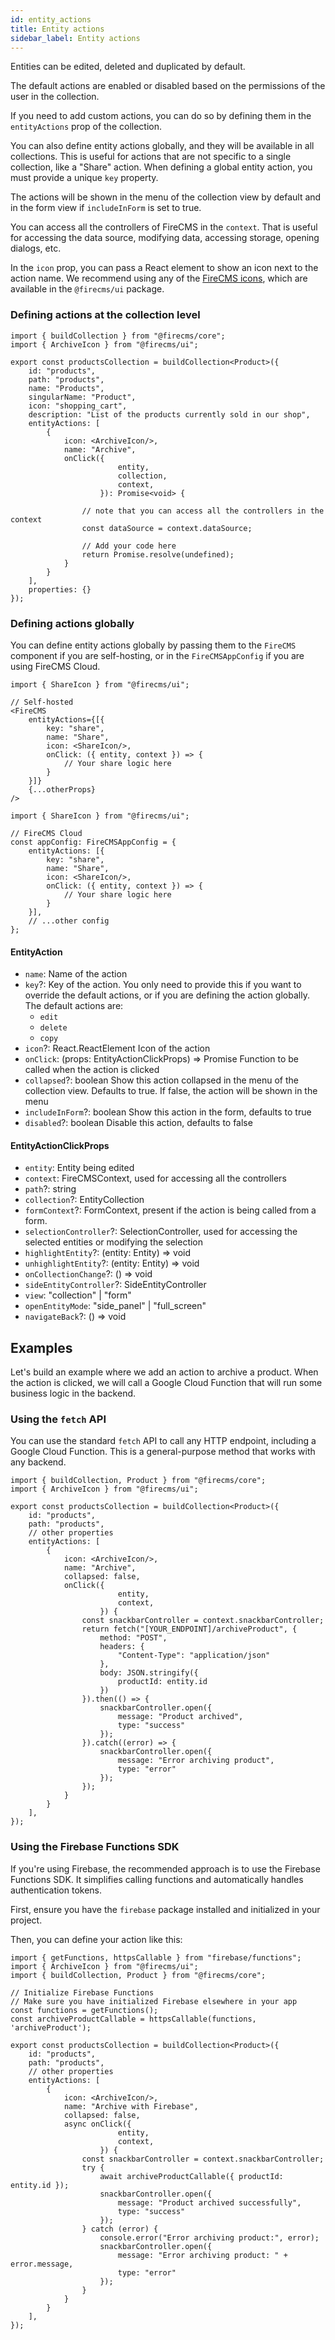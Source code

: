 ```yaml
---
id: entity_actions
title: Entity actions
sidebar_label: Entity actions
---
```


Entities can be edited, deleted and duplicated by default.

The default actions are enabled or disabled based on the permissions
of the user in the collection.

If you need to add custom actions, you can do so by defining them in the
`entityActions` prop of the collection.

You can also define entity actions globally, and they will be available in all collections.
This is useful for actions that are not specific to a single collection, like a "Share" action.
When defining a global entity action, you must provide a unique `key` property.

The actions will be shown in the menu of the collection view by default
and in the form view if `includeInForm` is set to true.

You can access all the controllers of FireCMS in the `context`. That is useful for accessing the data source,
modifying data, accessing storage, opening dialogs, etc.

In the `icon` prop, you can pass a React element to show an icon next to the action name.
We recommend using any of the [FireCMS icons](/docs/icons), which are available in the `@firecms/ui` package.

### Defining actions at the collection level

```tsx
import { buildCollection } from "@firecms/core";
import { ArchiveIcon } from "@firecms/ui";

export const productsCollection = buildCollection<Product>({
    id: "products",
    path: "products",
    name: "Products",
    singularName: "Product",
    icon: "shopping_cart",
    description: "List of the products currently sold in our shop",
    entityActions: [
        {
            icon: <ArchiveIcon/>,
            name: "Archive",
            onClick({
                        entity,
                        collection,
                        context,
                    }): Promise<void> {

                // note that you can access all the controllers in the context
                const dataSource = context.dataSource;

                // Add your code here
                return Promise.resolve(undefined);
            }
        }
    ],
    properties: {}
});
````

### Defining actions globally

You can define entity actions globally by passing them to the `FireCMS` component if you are self-hosting,
or in the `FireCMSAppConfig` if you are using FireCMS Cloud.

```tsx
import { ShareIcon } from "@firecms/ui";

// Self-hosted
<FireCMS
    entityActions={[{
        key: "share",
        name: "Share",
        icon: <ShareIcon/>,
        onClick: ({ entity, context }) => {
            // Your share logic here
        }
    }]}
    {...otherProps}
/>
```

```tsx
import { ShareIcon } from "@firecms/ui";

// FireCMS Cloud
const appConfig: FireCMSAppConfig = {
    entityActions: [{
        key: "share",
        name: "Share",
        icon: <ShareIcon/>,
        onClick: ({ entity, context }) => {
            // Your share logic here
        }
    }],
    // ...other config
};
```

#### EntityAction

* `name`: Name of the action
* `key`?: Key of the action. You only need to provide this if you want to
  override the default actions, or if you are defining the action globally.
  The default actions are:
  * `edit`
  * `delete`
  * `copy`
* `icon`?: React.ReactElement Icon of the action
* `onClick`: (props: EntityActionClickProps) =\> Promise
  Function to be called when the action is clicked
* `collapsed`?: boolean Show this action collapsed in the menu of the collection view. Defaults to true. If false, the
  action will be shown in the menu
* `includeInForm`?: boolean Show this action in the form, defaults to true
* `disabled`?: boolean Disable this action, defaults to false

#### EntityActionClickProps

* `entity`: Entity being edited
* `context`: FireCMSContext, used for accessing all the controllers
* `path`?: string
* `collection`?: EntityCollection
* `formContext`?: FormContext, present if the action is being called from a form.
* `selectionController`?: SelectionController, used for accessing the selected entities or modifying the selection
* `highlightEntity`?: (entity: Entity) => void
* `unhighlightEntity`?: (entity: Entity) => void
* `onCollectionChange`?: () => void
* `sideEntityController`?: SideEntityController
* `view`: "collection" | "form"
* `openEntityMode`: "side_panel" | "full_screen"
* `navigateBack`?: () => void

## Examples

Let's build an example where we add an action to archive a product.
When the action is clicked, we will call a Google Cloud Function that will run some business logic in the backend.

### Using the `fetch` API

You can use the standard `fetch` API to call any HTTP endpoint, including a Google Cloud Function. This is a general-purpose method that works with any backend.

```tsx
import { buildCollection, Product } from "@firecms/core";
import { ArchiveIcon } from "@firecms/ui";

export const productsCollection = buildCollection<Product>({
    id: "products",
    path: "products",
    // other properties
    entityActions: [
        {
            icon: <ArchiveIcon/>,
            name: "Archive",
            collapsed: false,
            onClick({
                        entity,
                        context,
                    }) {
                const snackbarController = context.snackbarController;
                return fetch("[YOUR_ENDPOINT]/archiveProduct", {
                    method: "POST",
                    headers: {
                        "Content-Type": "application/json"
                    },
                    body: JSON.stringify({
                        productId: entity.id
                    })
                }).then(() => {
                    snackbarController.open({
                        message: "Product archived",
                        type: "success"
                    });
                }).catch((error) => {
                    snackbarController.open({
                        message: "Error archiving product",
                        type: "error"
                    });
                });
            }
        }
    ],
});
```

### Using the Firebase Functions SDK

If you're using Firebase, the recommended approach is to use the Firebase Functions SDK. It simplifies calling functions and automatically handles authentication tokens.

First, ensure you have the `firebase` package installed and initialized in your project.

Then, you can define your action like this:

```tsx
import { getFunctions, httpsCallable } from "firebase/functions";
import { ArchiveIcon } from "@firecms/ui";
import { buildCollection, Product } from "@firecms/core";

// Initialize Firebase Functions
// Make sure you have initialized Firebase elsewhere in your app
const functions = getFunctions();
const archiveProductCallable = httpsCallable(functions, 'archiveProduct');

export const productsCollection = buildCollection<Product>({
    id: "products",
    path: "products",
    // other properties
    entityActions: [
        {
            icon: <ArchiveIcon/>,
            name: "Archive with Firebase",
            collapsed: false,
            async onClick({
                        entity,
                        context,
                    }) {
                const snackbarController = context.snackbarController;
                try {
                    await archiveProductCallable({ productId: entity.id });
                    snackbarController.open({
                        message: "Product archived successfully",
                        type: "success"
                    });
                } catch (error) {
                    console.error("Error archiving product:", error);
                    snackbarController.open({
                        message: "Error archiving product: " + error.message,
                        type: "error"
                    });
                }
            }
        }
    ],
});
```
